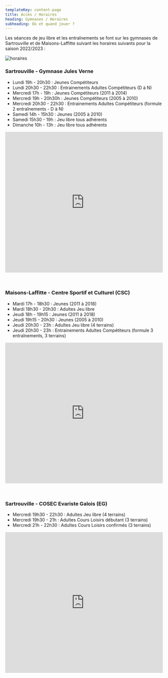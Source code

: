 ```yaml
---
templateKey: content-page
title: Accès / Horaires
heading: Gymnases / Horaires
subheading: Où et quand jouer ?
---
```

Les séances de jeu libre et les entraînements se font sur les gymnases de Sartrouville et de Maisons-Laffitte suivant les horaires suivants pour la saison 2022/2023 :

![horaires](/assets/créneaux-2022-2023.jpg)

### Sartrouville - Gymnase Jules Verne

* Lundi 19h - 20h30 : Jeunes Compétiteurs
* Lundi 20h30 - 22h30 : Entrainements Adultes Compétiteurs (D à N)
* Mercredi 17h - 19h : Jeunes Compétiteurs (2011 à 2014)
* Mercredi 19h - 20h30h : Jeunes Compétiteurs (2005 à 2010)
* Mercredi 20h30 - 22h30 : Entrainements Adultes Compétiteurs (formule 2 entraînements - D à N)
* Samedi 14h - 15h30 : Jeunes (2005 à 2010)
* Samedi 15h30 - 19h : Jeu libre tous adhérents
* Dimanche 10h - 13h : Jeu libre tous adhérents

<iframe src="https://www.google.com/maps/embed?pb=!1m14!1m8!1m3!1d4489.449567291847!2d2.1578284951943045!3d48.94293805091653!3m2!1i1024!2i768!4f13.1!3m3!1m2!1s0x47e6617cdf8eb969%3A0x5b2ca9c5e1c7b095!2sGymnase%20Jules%20Verne!5e0!3m2!1sen!2sus!4v1656368388992!5m2!1sfr!2sfr" width="100%" height="450" style="border:0;margin-bottom:2rem;" allowfullscreen="" loading="lazy" referrerpolicy="no-referrer-when-downgrade"></iframe>

### Maisons-Laffitte - Centre Sportif et Culturel (CSC)

* Mardi 17h - 18h30 : Jeunes (2011 à 2018)
* Mardi 18h30 - 20h30 : Adultes Jeu libre
* Jeudi 18h - 19h15 : Jeunes (2011 à 2018)
* Jeudi 19h15 - 20h30 : Jeunes (2005 à 2010)
* Jeudi 20h30 - 23h : Adultes Jeu libre (4 terrains)
* Jeudi 20h30 - 23h : Entrainements Adultes Compétiteurs (formule 3 entraînements, 3 terrains)

<iframe src="https://www.google.com/maps/embed?pb=!1m14!1m8!1m3!1d8463.3859598707!2d2.142463744193864!3d48.95342727625679!3m2!1i1024!2i768!4f13.1!3m3!1m2!1s0x47e661910f6966b3%3A0xa5f2e3cd7d822091!2sCentre%20Sportif%20et%20Culturel%20de%20Maisons-Laffitte!5e0!3m2!1sen!2sus!4v1656368244040!5m2!1sfr!2sfr" width="100%" height="450" style="border:0;margin-bottom:2rem;" allowfullscreen="" loading="lazy" referrerpolicy="no-referrer-when-downgrade"></iframe>

### Sartrouville - COSEC Evariste Galois (EG)

* Mercredi 19h30 - 22h30 : Adultes Jeu libre (4 terrains)
* Mercredi 19h30 - 21h : Adultes Cours Loisirs débutant (3 terrains)
* Mercredi 21h - 22h30 : Adultes Cours Loisirs confirmés (3 terrains)

<iframe src="https://www.google.com/maps/embed?pb=!1m14!1m8!1m3!1d8428.797984111126!2d2.157637975196161!3d48.92737962769069!3m2!1i1024!2i768!4f13.1!3m3!1m2!1s0x0%3A0x3f808666ee645af3!2sCOSEC%20Evariste%20Galois!5e0!3m2!1sfr!2sfr!4v1658341663874!5m2!1sfr!2sfr" width="100%" height="450" style="border:0;margin-bottom:2rem;" allowfullscreen="" loading="lazy" referrerpolicy="no-referrer-when-downgrade"></iframe>